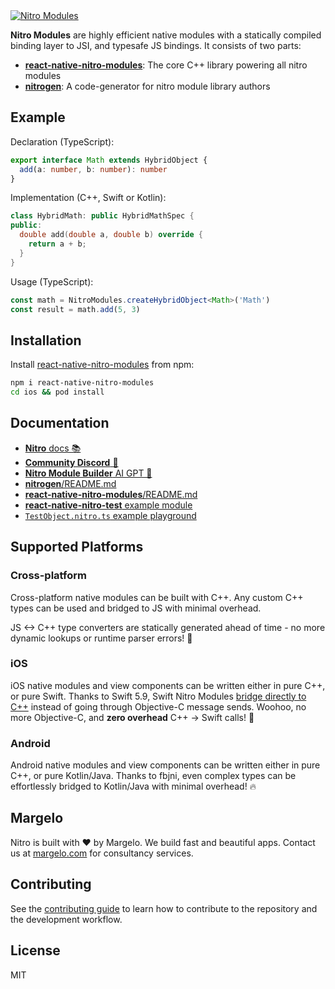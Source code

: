 <a href="https://margelo.com">
  <picture>
    <source media="(prefers-color-scheme: dark)" srcset="./docs/static/img/banner-nitro-modules-dark.png" />
    <source media="(prefers-color-scheme: light)" srcset="./docs/static/img/banner-nitro-modules-light.png" />
    <img alt="Nitro Modules" src="./docs/static/img/banner-nitro-modules-light.png" />
  </picture>
</a>

<br />

**Nitro Modules** are highly efficient native modules with a statically compiled binding layer to JSI, and typesafe JS bindings.
It consists of two parts:

- [**react-native-nitro-modules**](packages/react-native-nitro-modules): The core C++ library powering all nitro modules
- [**nitrogen**](packages/nitrogen): A code-generator for nitro module library authors

## Example

Declaration (TypeScript):
```ts
export interface Math extends HybridObject {
  add(a: number, b: number): number
}
```

Implementation (C++, Swift or Kotlin):
```cpp
class HybridMath: public HybridMathSpec {
public:
  double add(double a, double b) override {
    return a + b;
  }
}
```

Usage (TypeScript):
```ts
const math = NitroModules.createHybridObject<Math>('Math')
const result = math.add(5, 3)
```

## Installation

Install [react-native-nitro-modules](https://npmjs.org/react-native-nitro-modules) from npm:
```sh
npm i react-native-nitro-modules
cd ios && pod install
```

## Documentation

- [**Nitro** docs 📚](https://nitro.margelo.com)
- [**Community Discord** 💬](https://margelo.com/discord)
- [**Nitro Module Builder** AI GPT 🤖](https://chatgpt.com/g/g-6870125d0fcc8191925bd20a02c78bcf-nitro-module-builder)
- [**nitrogen**/README.md](./packages/nitrogen/README.md)
- [**react-native-nitro-modules**/README.md](./packages/react-native-nitro-modules/README.md)
- [**react-native-nitro-test** example module](./packages/react-native-nitro-test/README.md)
- [`TestObject.nitro.ts` example playground](./packages/react-native-nitro-test/src/specs/TestObject.nitro.ts)

## Supported Platforms

### Cross-platform

Cross-platform native modules can be built with C++.
Any custom C++ types can be used and bridged to JS with minimal overhead.

JS <-> C++ type converters are statically generated ahead of time - no more dynamic lookups or runtime parser errors! 🥳

### iOS

iOS native modules and view components can be written either in pure C++, or pure Swift.
Thanks to Swift 5.9, Swift Nitro Modules [bridge directly to C++](https://www.swift.org/documentation/cxx-interop/) instead of going through Objective-C message sends. Woohoo, no more Objective-C, and **zero overhead** C++ -> Swift calls! 🥳

### Android

Android native modules and view components can be written either in pure C++, or pure Kotlin/Java.
Thanks to fbjni, even complex types can be effortlessly bridged to Kotlin/Java with minimal overhead! 🔥

## Margelo

Nitro is built with ❤️ by Margelo.
We build fast and beautiful apps. Contact us at [margelo.com](https://margelo.com) for consultancy services.

## Contributing

See the [contributing guide](https://nitro.margelo.com/docs/contributing) to learn how to contribute to the repository and the development workflow.

## License

MIT
